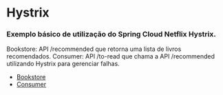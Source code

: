 # Hystrix
### Exemplo básico de utilização do Spring Cloud Netflix Hystrix.

Bookstore: API /recommended que retorna uma lista de livros recomendados.
Consumer: API /to-read que chama a API /recommended utilizando Hystrix para gerenciar falhas.

* [Bookstore](https://github.com/TuannyRamos/Hystrix/tree/master/bookstore)
* [Consumer](https://github.com/TuannyRamos/Hystrix/tree/master/consumer)


